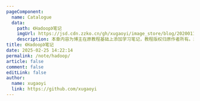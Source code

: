 ```yaml
---
pageComponent:
  name: Catalogue
  data:
    path: 《Hadoop》笔记
    imgUrl: https://jsd.cdn.zzko.cn/gh/xugaoyi/image_store/blog/20200112160453.png
    description: 本章内容为博主在原教程基础上添加学习笔记，教程版权归原作者所有。来源：<a href='https://es6.ruanyifeng.com/' target='_blank'>ES6教程</a>
title: 《Hadoop》笔记
date: 2025-02-25 14:22:14
permalink: /note/hadoop/
article: false
comment: false
editLink: false
author:
  name: xugaoyi
  link: https://github.com/xugaoyi
---
```

